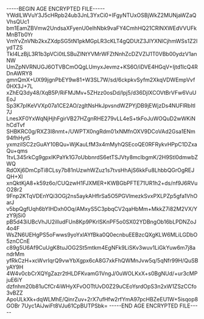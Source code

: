 -----BEGIN AGE ENCRYPTED FILE-----
YWdlLWVuY3J5cHRpb24ub3JnL3YxCi0+IFgyNTUxOSBjWkZ2MUNjaWZaQVhsQUc1
bm1EamZBVmw2UndsaXFyenU0elhNbk9vaFY4CmhHQ21CRlNXWEdVVUFkMnBTb0Yr
VmYvZnVNb2kxZXdpSG5tN1pkMGpLR3cKLT4gQDUtZ3JlYXNlCjhmWSs1Z2lydTZS
TkI4LzBjL3R1b3pVCi0tLSBuZlNtYVMrWFZtNnhZcDZVZlJ1T0VBb00ydzV1anNW
UmZpNVRNUGJ6OTVBCmOQgLUmyxJevmz+KS6O/iDVE4HGqV+Ijtd1lcQ4RDnAWRY8
gmnQmX+UX99jgnPbEY9w81+W3SL7W/sd/6ckpkvSyfm2XkqVDWEmpVvf0HX3J+7L
xZhEQ3dy48/XqB5P/RiFMJMv+5ZHzz0osDd/lpj5/d36DjlXCOVtBrVFw6VuUEoJ
Sp3K7pIKeVVXp07a1CE2AO/zgItNsHkJpvsndWZPYjDB9jEWjzDs4NUFlRbItl7J
LnesXF0YxWqNjHjhFgirVB27HZgnRHE279vLL4eS+tkFoJuWOQuD2wWKiNhCdTvf
SHBKRC0g/RXZ3I8nmt+/UWPTX0ngRdm01xNMfnOXV9DCoVAd2Gsa1ENm94fhHyt5
yxmziISC2zGuAY10BQu+WjKauLfM3x4mMyhQSEcoQE0RFRykvHPpC1DZxaQu+qms
1tvL345rkCg9gpxIKPaYk1G7oUbbnrdS6etTSJVty8mcIbgmK/2H9Stl0dmwbZWQ
RdOXj6DmCpTi8CLsy7b81nUzwhWZuz1s7tvsHhAjS6kkFu8LhbbQGrOgREJQH+Xl
xnQktKjA8+k59z6o/CUQzwH1FJXMER+KWBGbPFTE71UR1h2+ds/nf9J6RVuO28r2
9Fnp2KTqVDEnYQi3OGj2ns5aykAHflrSa5O5PGVlmezkSvxPXLPZp5gfa1VhOarJ
v5bpQgfUqh6bYIHDxh0Oq/AMxyS5C3pbqCV2qaHbMm+MkkZ7i82M2VX/YzY9jSi0
pB5d43iUBcVhJU2iIludFUn8Kp9PKrlSKnPF5o0SX02YDBngOb16bLPDNZoJ4o4F
WsZN6UEHgPS5oFwws9yoYxlAYfBka0Q0ecnbuEEBzcQXgKLW6MLiLGDbO5znCCnE
c89g5U6Af9CuUgK8tuJOG2St5mtkm4EgNFk9LiSKv3wuv1LiGkYuw6m7j8andrMm
yfRkCzH+xcWvrIqrQ9vwYbXgpx6cA8G7xkFhQWMnJvw5q/5qNfr99H/QuSByAY9H
4W4v0cbCrXQYgZazr2tHLDFKvamG1VngJ/0uWOLKxX+s0BgNUd/+ur3cMPjuE6iY
dzfnhm20b81uCfCr4iWHyXFvOOTtUvD0Z29uCEoYsrdOpS3n2xW1ZSzCCfo3vBZZ
ApoULkXk+dqWLMhE/QinrZuv+2rX7ufHfw2rfYmA97pcHBZeEU1W+5isqop8GOBr
7Uyc1AiJwiFt8VJu61CpBUTPSbk=
-----END AGE ENCRYPTED FILE-----
